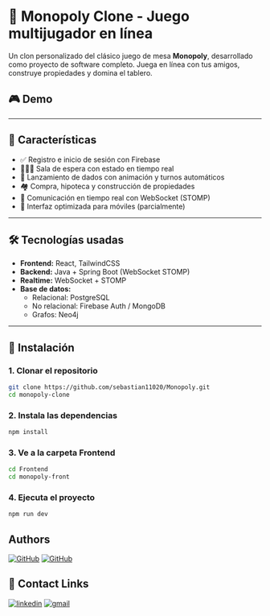 # 🧩 Monopoly Clone - Juego multijugador en línea

Un clon personalizado del clásico juego de mesa **Monopoly**, desarrollado como proyecto de software completo. Juega en línea con tus amigos, construye propiedades y domina el tablero.

## 🎮 Demo

---

## 🧠 Características

- ✅ Registro e inicio de sesión con Firebase
- 🧑‍🤝‍🧑 Sala de espera con estado en tiempo real
- 🎲 Lanzamiento de dados con animación y turnos automáticos
- 🏘️ Compra, hipoteca y construcción de propiedades
- 💬 Comunicación en tiempo real con WebSocket (STOMP)
- 📱 Interfaz optimizada para móviles (parcialmente)

---

## 🛠️ Tecnologías usadas

- **Frontend:** React, TailwindCSS
- **Backend:** Java + Spring Boot (WebSocket STOMP)
- **Realtime:** WebSocket + STOMP
- **Base de datos:**
  - Relacional: PostgreSQL
  - No relacional: Firebase Auth / MongoDB
  - Grafos: Neo4j

---

## 🚀 Instalación

### 1. Clonar el repositorio

```bash
git clone https://github.com/sebastian11020/Monopoly.git
cd monopoly-clone
````
### 2. Instala las dependencias
```bash
npm install
````
### 3. Ve a la carpeta Frontend
```bash
cd Frontend
cd monopoly-front
````
### 4. Ejecuta el proyecto
```bash
npm run dev
````

## Authors

[![GitHub](https://img.shields.io/badge/GitHub-@JuanMateus0806-181717?style=flat-square&logo=github)]([https://github.com/AndMelox](https://github.com/JuanMateus0806))
[![GitHub](https://img.shields.io/badge/GitHub-@sebastian11020-181717?style=flat-square&logo=github)](https://github.com/sebastian11020)

## 🔗 Contact Links
[![linkedin](https://img.shields.io/badge/linkedin-0A66C2?style=for-the-badge&logo=linkedin&logoColor=white)](https://www.linkedin.com/in/sebastian-daza-delgadillo-20b889144?lipi=urn%3Ali%3Apage%3Ad_flagship3_profile_view_base_contact_details%3BXqGuJrCPRZ2EmePvd8isdg%3D%3D?lipi=urn%3Ali%3Apage%3Ad_flagship3_profile_self_edit_contact-info%3BD4a%2FAg5dTVqxs%2Bgl%2FCwAuw%3D%3D)
[![gmail](https://img.shields.io/badge/gmail-D14836?style=for-the-badge&logo=gmail&logoColor=white)](mailto:sebastiandd87@gmail.com)
